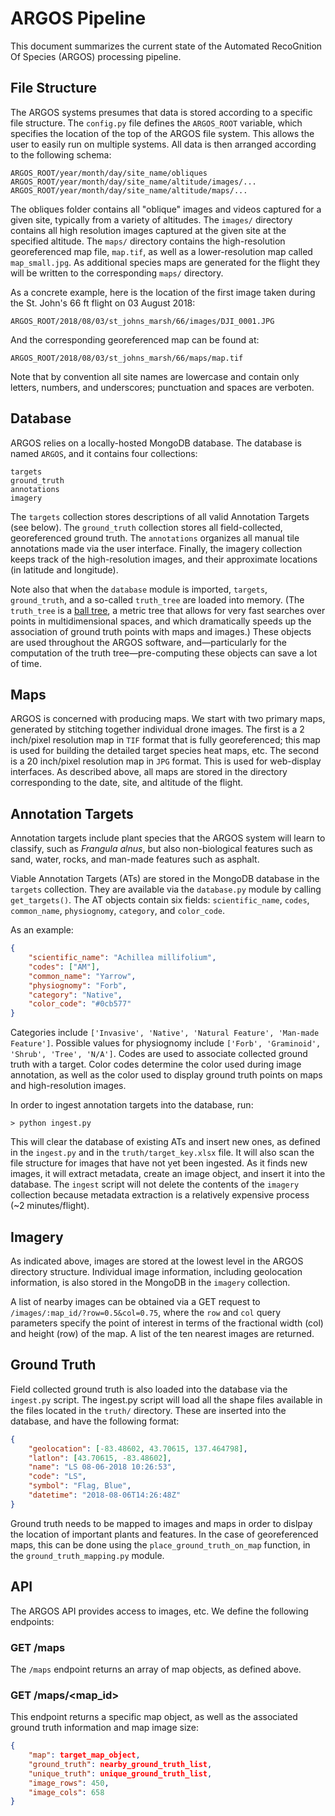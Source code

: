 # ARGOS Pipeline

This document summarizes the current state of the Automated RecoGnition Of
Species (ARGOS) processing pipeline.

## File Structure

The ARGOS systems presumes that data is stored according to a specific file
structure. The `config.py` file defines the `ARGOS_ROOT` variable, which
specifies the location of the top of the ARGOS file system. This allows the
user to easily run on multiple systems. All data is then arranged according to
the following schema:

```unix
ARGOS_ROOT/year/month/day/site_name/obliques
ARGOS_ROOT/year/month/day/site_name/altitude/images/...
ARGOS_ROOT/year/month/day/site_name/altitude/maps/...
```

The obliques folder contains all "oblique" images and videos captured for a
given site, typically from a variety of altitudes. The `images/` directory
contains all high resolution images captured at the given site at the specified
altitude. The `maps/` directory contains the high-resolution georeferenced map
file, `map.tif`, as well as a lower-resolution map called `map_small.jpg`. As
additional species maps are generated for the flight they will be written to
the corresponding `maps/` directory.

As a concrete example, here is the location of the first image taken during the
St. John's 66 ft flight on 03 August 2018:

```unix
ARGOS_ROOT/2018/08/03/st_johns_marsh/66/images/DJI_0001.JPG
```

And the corresponding georeferenced map can be found at:

```unix
ARGOS_ROOT/2018/08/03/st_johns_marsh/66/maps/map.tif
```

Note that by convention all site names are lowercase and contain only letters,
numbers, and underscores; punctuation and spaces are verboten.

## Database

ARGOS relies on a  locally-hosted MongoDB database. The database is named
`ARGOS`, and it contains four collections:

```unix
targets
ground_truth
annotations
imagery
```

The `targets` collection stores descriptions of all valid Annotation Targets
(see below). The `ground_truth` collection stores all field-collected,
georeferenced ground truth. The `annotations` organizes all manual tile
annotations made via the user interface. Finally, the imagery collection keeps
track of the high-resolution images, and their approximate locations (in
latitude and longitude).

Note also that when the `database` module is imported, `targets`,
`ground_truth`, and a so-called `truth_tree` are loaded into memory. (The
`truth_tree` is a [ball tree](https://en.wikipedia.org/wiki/Ball_tree), a
metric tree that allows for very fast searches over points in multidimensional
spaces, and which dramatically speeds up the association of ground truth points
with maps and images.) These objects are used throughout the ARGOS software,
and—particularly for the computation of the truth tree—pre-computing these
objects can save a lot of time.

## Maps

ARGOS is concerned with producing maps. We start with two primary maps,
generated by stitching together individual drone images. The first is a 2
inch/pixel resolution map in `TIF` format that is fully georeferenced; this map
is used for building the detailed target species heat maps, etc. The second is
a 20 inch/pixel resolution map in `JPG` format. This is used for web-display
interfaces. As described above, all maps are stored in the directory
corresponding to the date, site, and altitude of the flight.

## Annotation Targets

Annotation targets include plant species that the ARGOS system will learn to
classify, such as *Frangula alnus*, but also non-biological features such as
sand, water, rocks, and man-made features such as asphalt.

Viable Annotation Targets (ATs) are stored in the MongoDB database in the
`targets` collection. They are available via the `database.py` module by
calling `get_targets()`. The AT objects contain six fields: `scientific_name`,
`codes`, `common_name`, `physiognomy`, `category`, and `color_code`.

As an example:

```json
{
    "scientific_name": "Achillea millifolium",
    "codes": ["AM"],
    "common_name": "Yarrow",
    "physiognomy": "Forb",
    "category": "Native",
    "color_code": "#0cb577"
}
```

Categories include `['Invasive', 'Native', 'Natural Feature', 'Man-made
Feature']`. Possible values for physiognomy include `['Forb', 'Graminoid',
'Shrub', 'Tree', 'N/A']`. Codes are used to associate collected ground truth
with a target. Color codes determine the color used during image annotation, as
well as the color used to display ground truth points on maps and
high-resolution images.

In order to ingest annotation targets into the database, run:

```unix
> python ingest.py
```

This will clear the database of existing ATs and insert new ones, as defined in
the `ingest.py` and in the `truth/target_key.xlsx` file. It will also scan the
file structure for images that have not yet been ingested. As it finds new
images, it will extract metadata, create an image object, and insert it into
the database. The `ingest` script will not delete the contents of the `imagery`
collection because metadata extraction is a relatively expensive process (~2
minutes/flight).

## Imagery

As indicated above, images are stored at the lowest level in the ARGOS
directory structure. Individual image information, including geolocation
information, is also stored in the MongoDB in the `imagery` collection.

A list of nearby images can be obtained via a GET request to
`/images/:map_id/?row=0.5&col=0.75`, where the `row` and `col` query parameters
specify the point of interest in terms of the fractional width (col) and height
(row) of the map. A list of the ten nearest images are returned.

## Ground Truth

Field collected ground truth is also loaded into the database via the
`ingest.py` script. The ingest.py script will load all the shape files
available in the files located in the `truth/` directory. These are inserted
into the database, and have the following format:

```json
{
    "geolocation": [-83.48602, 43.70615, 137.464798],
    "latlon": [43.70615, -83.48602],
    "name": "LS 08-06-2018 10:26:53",
    "code": "LS",
    "symbol": "Flag, Blue",
    "datetime": "2018-08-06T14:26:48Z"
}
```

Ground truth needs to be mapped to images and maps in order to dislpay the
location of important plants and features. In the case of georeferenced maps,
this can be done using the `place_ground_truth_on_map` function, in the
`ground_truth_mapping.py` module.

## API

The ARGOS API provides access to images, etc. We define the following endpoints:

### GET /maps

The `/maps` endpoint returns an array of map objects, as defined above.


### GET /maps/<map_id>

This endpoint returns a specific map object, as well as the associated ground
truth information and map image size:

```json
{
    "map": target_map_object,
    "ground_truth": nearby_ground_truth_list,
    "unique_truth": unique_ground_truth_list,
    "image_rows": 450,
    "image_cols": 658
}


